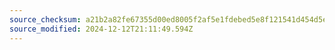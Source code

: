 ```yaml
---
source_checksum: a21b2a82fe67355d00ed8005f2af5e1fdebed5e8f121541d454d5e50352abc3a
source_modified: 2024-12-12T21:11:49.594Z
---
```


